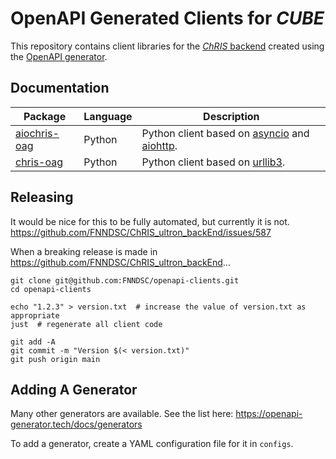 # OpenAPI Generated Clients for _CUBE_

This repository contains client libraries for the [_ChRIS_ backend](https://github.com/fnndsc/ChRIS_ultron_backEnd)
created using the [OpenAPI generator](https://openapi-generator.tech/).

## Documentation

| Package        | Language | Description                                     |
|----------------|----------|-------------------------------------------------|
| [aiochris-oag] | Python   | Python client based on [asyncio] and [aiohttp]. |
| [chris-oag]    | Python   | Python client based on [urllib3].               |

[aiochris-oag]: ./python-async/README.md
[chris-oag]: ./python/README.md
[asyncio]: https://docs.python.org/3/library/asyncio.html
[aiohttp]: https://docs.aiohttp.org
[urllib3]: https://urllib3.readthedocs.io

## Releasing

It would be nice for this to be fully automated, but currently it is not. https://github.com/FNNDSC/ChRIS_ultron_backEnd/issues/587

When a breaking release is made in https://github.com/FNNDSC/ChRIS_ultron_backEnd...

```shell
git clone git@github.com:FNNDSC/openapi-clients.git
cd openapi-clients

echo "1.2.3" > version.txt  # increase the value of version.txt as appropriate
just  # regenerate all client code

git add -A
git commit -m "Version $(< version.txt)"
git push origin main
```

## Adding A Generator

Many other generators are available. See the list here: https://openapi-generator.tech/docs/generators

To add a generator, create a YAML configuration file for it in `configs`.

